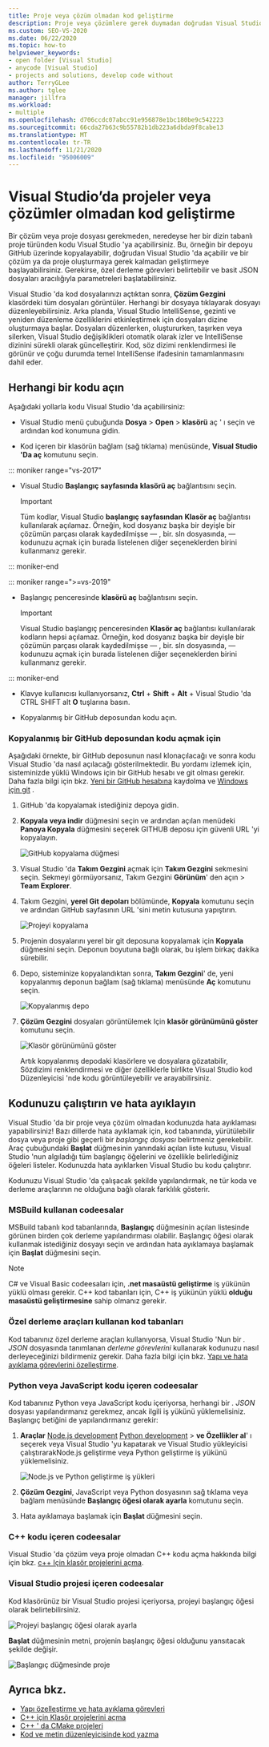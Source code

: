 ```yaml
---
title: Proje veya çözüm olmadan kod geliştirme
description: Proje veya çözümlere gerek duymadan doğrudan Visual Studio 'da kod geliştirmeyi öğrenin.
ms.custom: SEO-VS-2020
ms.date: 06/22/2020
ms.topic: how-to
helpviewer_keywords:
- open folder [Visual Studio]
- anycode [Visual Studio]
- projects and solutions, develop code without
author: TerryGLee
ms.author: tglee
manager: jillfra
ms.workload:
- multiple
ms.openlocfilehash: d706ccdc07abcc91e956878e1bc180be9c542223
ms.sourcegitcommit: 66cda27b63c9b55782b1db223a6dbda9f8cabe13
ms.translationtype: MT
ms.contentlocale: tr-TR
ms.lasthandoff: 11/21/2020
ms.locfileid: "95006009"
---
```

# <a name="develop-code-in-visual-studio-without-projects-or-solutions"></a>Visual Studio’da projeler veya çözümler olmadan kod geliştirme

Bir çözüm veya proje dosyası gerekmeden, neredeyse her bir dizin tabanlı proje türünden kodu Visual Studio 'ya açabilirsiniz. Bu, örneğin bir depoyu GitHub üzerinde kopyalayabilir, doğrudan Visual Studio 'da açabilir ve bir çözüm ya da proje oluşturmaya gerek kalmadan geliştirmeye başlayabilirsiniz. Gerekirse, özel derleme görevleri belirtebilir ve basit JSON dosyaları aracılığıyla parametreleri başlatabilirsiniz.

Visual Studio 'da kod dosyalarınızı açtıktan sonra, **Çözüm Gezgini** klasördeki tüm dosyaları görüntüler. Herhangi bir dosyaya tıklayarak dosyayı düzenleyebilirsiniz. Arka planda, Visual Studio IntelliSense, gezinti ve yeniden düzenleme özelliklerini etkinleştirmek için dosyaları dizine oluşturmaya başlar. Dosyaları düzenlerken, oluştururken, taşırken veya silerken, Visual Studio değişiklikleri otomatik olarak izler ve IntelliSense dizinini sürekli olarak güncelleştirir. Kod, söz dizimi renklendirmesi ile görünür ve çoğu durumda temel IntelliSense ifadesinin tamamlanmasını dahil eder.

## <a name="open-any-code"></a>Herhangi bir kodu açın

Aşağıdaki yollarla kodu Visual Studio 'da açabilirsiniz:

- Visual Studio menü çubuğunda **Dosya**  >  **Open**  >  **klasörü** aç ' ı seçin ve ardından kod konumuna gidin.

- Kod içeren bir klasörün bağlam (sağ tıklama) menüsünde, **Visual Studio 'Da aç** komutunu seçin.

::: moniker range="vs-2017"
- Visual Studio **Başlangıç sayfasında** **klasörü aç** bağlantısını seçin.

    > [!IMPORTANT]
    > Tüm kodlar, Visual Studio **başlangıç sayfasından** **Klasör aç** bağlantısı kullanılarak açılamaz. Örneğin, kod dosyanız başka bir deyişle bir çözümün parçası olarak kaydedilmişse &mdash; , bir. sln dosyasında, &mdash; kodunuzu açmak için burada listelenen diğer seçeneklerden birini kullanmanız gerekir.

::: moniker-end

::: moniker range=">=vs-2019"
- Başlangıç penceresinde **klasörü aç** bağlantısını seçin.

    > [!IMPORTANT]
    > Visual Studio başlangıç penceresinden **Klasör aç** bağlantısı kullanılarak kodların hepsi açılamaz. Örneğin, kod dosyanız başka bir deyişle bir çözümün parçası olarak kaydedilmişse &mdash; , bir. sln dosyasında, &mdash; kodunuzu açmak için burada listelenen diğer seçeneklerden birini kullanmanız gerekir.

::: moniker-end

- Klavye kullanıcısı kullanıyorsanız, **Ctrl** + **Shift** + **Alt** + Visual Studio 'da CTRL SHIFT alt **O** tuşlarına basın.

- Kopyalanmış bir GitHub deposundan kodu açın.

### <a name="to-open-code-from-a-cloned-github-repo"></a>Kopyalanmış bir GitHub deposundan kodu açmak için

Aşağıdaki örnekte, bir GitHub deposunun nasıl klonaçılacağı ve sonra kodu Visual Studio 'da nasıl açılacağı gösterilmektedir. Bu yordamı izlemek için, sisteminizde yüklü Windows için bir GitHub hesabı ve git olması gerekir. Daha fazla bilgi için bkz. [Yeni bir GitHub hesabına](https://help.github.com/articles/signing-up-for-a-new-github-account/) kaydolma ve [Windows için git](https://git-for-windows.github.io/) .

1. GitHub 'da kopyalamak istediğiniz depoya gidin.

1. **Kopyala veya indir** düğmesini seçin ve ardından açılan menüdeki **Panoya Kopyala** düğmesini seçerek GITHUB deposu için güvenli URL 'yi kopyalayın.

   ![GitHub kopyalama düğmesi](./media/VSIDE_Code_Clone.png)

1. Visual Studio 'da **Takım Gezgini** açmak için **Takım Gezgini** sekmesini seçin. Sekmeyi görmüyorsanız, Takım Gezgini **Görünüm**' den açın  >  **Team Explorer**.

1. Takım Gezgini, **yerel Git depoları** bölümünde, **Kopyala** komutunu seçin ve ardından GitHub sayfasının URL 'sini metin kutusuna yapıştırın.

   ![Projeyi kopyalama](./media/VSIDE_Code_Clone2.png)

1. Projenin dosyalarını yerel bir git deposuna kopyalamak için **Kopyala** düğmesini seçin. Deponun boyutuna bağlı olarak, bu işlem birkaç dakika sürebilir.

1. Depo, sisteminize kopyalandıktan sonra, **Takım Gezgini**' de, yeni kopyalanmış deponun bağlam (sağ tıklama) menüsünde **Aç** komutunu seçin.

   ![Kopyalanmış depo](./media/VSIDE_Code_Clone3.png)

1. **Çözüm Gezgini** dosyaları görüntülemek Için **klasör görünümünü göster** komutunu seçin.

   ![Klasör görünümünü göster](./media/VSIDE_Code_Clone3_show.png)

   Artık kopyalanmış depodaki klasörlere ve dosyalara gözatabilir, Sözdizimi renklendirmesi ve diğer özelliklerle birlikte Visual Studio kod Düzenleyicisi 'nde kodu görüntüleyebilir ve arayabilirsiniz.

## <a name="run-and-debug-your-code"></a>Kodunuzu çalıştırın ve hata ayıklayın

Visual Studio 'da bir proje veya çözüm olmadan kodunuzda hata ayıklaması yapabilirsiniz! Bazı dillerde hata ayıklamak için, kod tabanında, yürütülebilir dosya veya proje gibi geçerli bir *başlangıç dosyası* belirtmeniz gerekebilir. Araç çubuğundaki **Başlat** düğmesinin yanındaki açılan liste kutusu, Visual Studio 'nun algıladığı tüm başlangıç öğelerini ve özellikle belirlediğiniz öğeleri listeler. Kodunuzda hata ayıklarken Visual Studio bu kodu çalıştırır.

Kodunuzu Visual Studio 'da çalışacak şekilde yapılandırmak, ne tür koda ve derleme araçlarının ne olduğuna bağlı olarak farklılık gösterir.

### <a name="codebases-that-use-msbuild"></a>MSBuild kullanan codeesalar

MSBuild tabanlı kod tabanlarında, **Başlangıç** düğmesinin açılan listesinde görünen birden çok derleme yapılandırması olabilir. Başlangıç öğesi olarak kullanmak istediğiniz dosyayı seçin ve ardından hata ayıklamaya başlamak için **Başlat** düğmesini seçin.

> [!NOTE]
> C# ve Visual Basic codeesaları için, **.net masaüstü geliştirme** iş yükünün yüklü olması gerekir. C++ kod tabanları için, C++ iş yükünün yüklü **olduğu masaüstü geliştirmesine** sahip olmanız gerekir.

### <a name="codebases-that-use-custom-build-tools"></a>Özel derleme araçları kullanan kod tabanları

Kod tabanınız özel derleme araçları kullanıyorsa, Visual Studio 'Nun bir *. JSON* dosyasında tanımlanan *derleme görevlerini* kullanarak kodunuzu nasıl derleyeceğinizi bildirmeniz gerekir. Daha fazla bilgi için bkz. [Yapı ve hata ayıklama görevlerini özelleştirme](../ide/customize-build-and-debug-tasks-in-visual-studio.md).

### <a name="codebases-that-contain-python-or-javascript-code"></a>Python veya JavaScript kodu içeren codeesalar

Kod tabanınız Python veya JavaScript kodu içeriyorsa, herhangi bir *. JSON* dosyası yapılandırmanız gerekmez, ancak ilgili iş yükünü yüklemelisiniz. Başlangıç betiğini de yapılandırmanız gerekir:

1. **Araçlar** [Node.js development](https://visualstudio.microsoft.com/vs/node-js/) [Python development](https://visualstudio.microsoft.com/vs/python/)  >  **ve Özellikler al**' ı seçerek veya Visual Studio 'yu kapatarak ve Visual Studio yükleyicisi çalıştırarakNode.js geliştirme veya Python geliştirme iş yükünü yüklemelisiniz.

   ![Node.js ve Python geliştirme iş yükleri](media/python_nodejs_workloads.png)

1. **Çözüm Gezgini**, JavaScript veya Python dosyasının sağ tıklama veya bağlam menüsünde **Başlangıç öğesi olarak ayarla** komutunu seçin.

1. Hata ayıklamaya başlamak için **Başlat** düğmesini seçin.

### <a name="codebases-that-contain-c-code"></a>C++ kodu içeren codeesalar

Visual Studio 'da çözüm veya proje olmadan C++ kodu açma hakkında bilgi için bkz. [c++ Için klasör projelerini açma](/cpp/build/open-folder-projects-cpp).

### <a name="codebases-that-contain-a-visual-studio-project"></a>Visual Studio projesi içeren codeesalar

Kod klasörünüz bir Visual Studio projesi içeriyorsa, projeyi başlangıç öğesi olarak belirtebilirsiniz.

![Projeyi başlangıç öğesi olarak ayarla](media/customize-set-project-as-startup-item.png)

**Başlat** düğmesinin metni, projenin başlangıç öğesi olduğunu yansıtacak şekilde değişir.

![Başlangıç düğmesinde proje](media/customize-start-button-project.png)

## <a name="see-also"></a>Ayrıca bkz.

- [Yapı özelleştirme ve hata ayıklama görevleri](../ide/customize-build-and-debug-tasks-in-visual-studio.md)
- [C++ için Klasör projelerini açma](/cpp/build/open-folder-projects-cpp)
- [C++ ' da CMake projeleri](/cpp/build/cmake-projects-in-visual-studio)
- [Kod ve metin düzenleyicisinde kod yazma](../ide/writing-code-in-the-code-and-text-editor.md)
